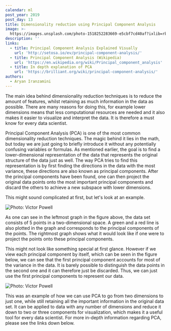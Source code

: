 ```yaml
---
calendar: ml
post_year: 2019
post_day: 13
title: Dimensionality reduction using Principal Component Analysis
image: >-
  https://images.unsplash.com/photo-1518252283669-e5cbf7cd40af?ixlib=rb-1.2.1&ixid=eyJhcHBfaWQiOjEyMDd9&auto=format&fit=crop&w=1100&q=60
description: ''
links:
  - title: Principal Component Analysis Explained Visually
    url: 'http://setosa.io/ev/principal-component-analysis/'
  - title: Principal Component Analysis (Wikipedia)
    url: 'https://en.wikipedia.org/wiki/Principal_component_analysis'
  - title: In depth explanation of PCA
    url: 'https://brilliant.org/wiki/principal-component-analysis/'
authors:
  - Aryan Iranzamini
---
```

The main idea behind dimensionality reduction techniques is to reduce the amount of features, whilst retaining as much information in the data as possible. There are many reasons for doing this, for example lower dimensions means that less computational resources are needed and it also makes it easier to visualize and interpret the data. It is therefore a must know for every data scientist.

Principal Component Analysis (PCA) is one of the most common dimensionality reduction techniques. The magic behind it lies in the math, but today we are just going to briefly introduce it without any potentially confusing variables or formulas. As mentioned earlier, the goal is to find a lower-dimensional representation of the data that represents the original structure of the data just as well. The way PCA tries to find this representation is by first finding the directions in the data with the most variance, these directions are also known as principal components. After the principal components have been found, one can then project the original data points onto the most important principal components and discard the others to achieve a new subspace with lower dimensions.

This might sound complicated at first, but let's look at an example.

![Photo: Victor Powell](/assets/screenshot-2019-11-12-at-18.03.52.png "A projection of data onto a new subspace using PCA. The tool used for visualization can be found at http://setosa.io/ev/principal-component-analysis/")

As one can see in the leftmost graph in the figure above, the data set consists of 5 points in a two-dimensional space. A green and a red line is also plotted in the graph and corresponds to the principal components of the points. The rightmost graph shows what it would look like if one were to project the points onto these principal components.

This might not look like something special at first glance. However if we view each principal component by itself, which can be seen in the figure below, we can see that the first principal component accounts for most of the variance in the data. It is barely possible to distinguish the data points in the second one and it can therefore just be discarded. Thus, we can just use the first principal components to represent our data.

![Photo: Victor Powell](/assets/screenshot-2019-11-12-at-19.11.12.png)

This was an example of how we can use PCA to go from two dimensions to just one, while still retaining all the important information in the original data set. It can be applied to data with any number of dimensions and reduce it down to two or three components for visualization, which makes it a useful tool for every data scientist. For more in-depth information regarding PCA, please see the links down below.
